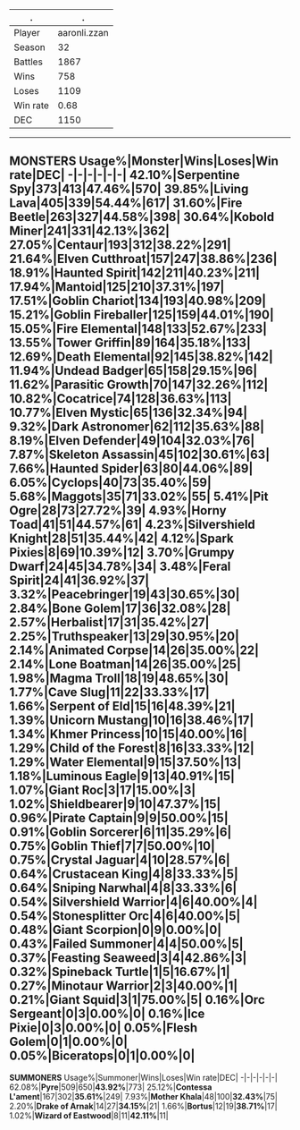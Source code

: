 .|.
-|-
Player|aaronli.zzan
Season|32
Battles|1867
Wins|758
Loses|1109
Win rate|0.68
DEC|1150
---
**MONSTERS**
Usage%|Monster|Wins|Loses|Win rate|DEC|
-|-|-|-|-|-|
42.10%|**Serpentine Spy**|373|413|**47.46%**|570|
39.85%|**Living Lava**|405|339|**54.44%**|617|
31.60%|Fire Beetle|263|327|44.58%|398|
30.64%|Kobold Miner|241|331|42.13%|362|
27.05%|Centaur|193|312|38.22%|291|
21.64%|Elven Cutthroat|157|247|38.86%|236|
18.91%|Haunted Spirit|142|211|40.23%|211|
17.94%|**Mantoid**|125|210|**37.31%**|197|
17.51%|**Goblin Chariot**|134|193|**40.98%**|209|
15.21%|**Goblin Fireballer**|125|159|**44.01%**|190|
15.05%|**Fire Elemental**|148|133|**52.67%**|233|
13.55%|**Tower Griffin**|89|164|**35.18%**|133|
12.69%|**Death Elemental**|92|145|**38.82%**|142|
11.94%|**Undead Badger**|65|158|**29.15%**|96|
11.62%|**Parasitic Growth**|70|147|**32.26%**|112|
10.82%|Cocatrice|74|128|36.63%|113|
10.77%|**Elven Mystic**|65|136|**32.34%**|94|
9.32%|**Dark Astronomer**|62|112|**35.63%**|88|
8.19%|**Elven Defender**|49|104|**32.03%**|76|
7.87%|Skeleton Assassin|45|102|30.61%|63|
7.66%|Haunted Spider|63|80|44.06%|89|
6.05%|Cyclops|40|73|35.40%|59|
5.68%|**Maggots**|35|71|**33.02%**|55|
5.41%|Pit Ogre|28|73|27.72%|39|
4.93%|**Horny Toad**|41|51|**44.57%**|61|
4.23%|Silvershield Knight|28|51|35.44%|42|
4.12%|**Spark Pixies**|8|69|**10.39%**|12|
3.70%|Grumpy Dwarf|24|45|34.78%|34|
3.48%|Feral Spirit|24|41|36.92%|37|
3.32%|Peacebringer|19|43|30.65%|30|
2.84%|**Bone Golem**|17|36|**32.08%**|28|
2.57%|**Herbalist**|17|31|**35.42%**|27|
2.25%|**Truthspeaker**|13|29|**30.95%**|20|
2.14%|Animated Corpse|14|26|35.00%|22|
2.14%|**Lone Boatman**|14|26|**35.00%**|25|
1.98%|**Magma Troll**|18|19|**48.65%**|30|
1.77%|**Cave Slug**|11|22|**33.33%**|17|
1.66%|**Serpent of Eld**|15|16|**48.39%**|21|
1.39%|**Unicorn Mustang**|10|16|**38.46%**|17|
1.34%|**Khmer Princess**|10|15|**40.00%**|16|
1.29%|**Child of the Forest**|8|16|**33.33%**|12|
1.29%|Water Elemental|9|15|37.50%|13|
1.18%|**Luminous Eagle**|9|13|**40.91%**|15|
1.07%|Giant Roc|3|17|15.00%|3|
1.02%|**Shieldbearer**|9|10|**47.37%**|15|
0.96%|Pirate Captain|9|9|50.00%|15|
0.91%|Goblin Sorcerer|6|11|35.29%|6|
0.75%|**Goblin Thief**|7|7|**50.00%**|10|
0.75%|**Crystal Jaguar**|4|10|**28.57%**|6|
0.64%|Crustacean King|4|8|33.33%|5|
0.64%|**Sniping Narwhal**|4|8|**33.33%**|6|
0.54%|Silvershield Warrior|4|6|40.00%|4|
0.54%|Stonesplitter Orc|4|6|40.00%|5|
0.48%|**Giant Scorpion**|0|9|**0.00%**|0|
0.43%|**Failed Summoner**|4|4|**50.00%**|5|
0.37%|**Feasting Seaweed**|3|4|**42.86%**|3|
0.32%|Spineback Turtle|1|5|16.67%|1|
0.27%|Minotaur Warrior|2|3|40.00%|1|
0.21%|**Giant Squid**|3|1|**75.00%**|5|
0.16%|**Orc Sergeant**|0|3|**0.00%**|0|
0.16%|**Ice Pixie**|0|3|**0.00%**|0|
0.05%|Flesh Golem|0|1|0.00%|0|
0.05%|**Biceratops**|0|1|**0.00%**|0|
---
**SUMMONERS**
Usage%|Summoner|Wins|Loses|Win rate|DEC|
-|-|-|-|-|-|
62.08%|**Pyre**|509|650|**43.92%**|773|
25.12%|**Contessa L'ament**|167|302|**35.61%**|249|
7.93%|**Mother Khala**|48|100|**32.43%**|75|
2.20%|**Drake of Arnak**|14|27|**34.15%**|21|
1.66%|**Bortus**|12|19|**38.71%**|17|
1.02%|**Wizard of Eastwood**|8|11|**42.11%**|11|
